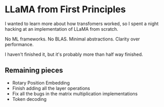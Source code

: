 # LLaMA from First Principles

I wanted to learn more about how transfomers worked, so I spent a night hacking at an implementation of LLaMA from scratch.

No ML frameworks. No BLAS. Minimal abstractions. Clarity over performance.

I haven't finished it, but it's probably more than half way finished.

## Remaining pieces
- Rotary Position Embedding
- Finish adding all the layer operations
- Fix all the bugs in the matrix multiplication implementations
- Token decoding
